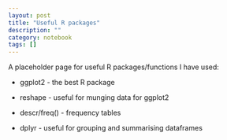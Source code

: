 ```yaml
---
layout: post
title: "Useful R packages"
description: ""
category: notebook 
tags: []
---
```



A placeholder page for useful R packages/functions I have used:

*  ggplot2 - the best R package

*  reshape - useful for munging data for ggplot2

*  descr/freq() - frequency tables

*  dplyr - useful for grouping and summarising dataframes
